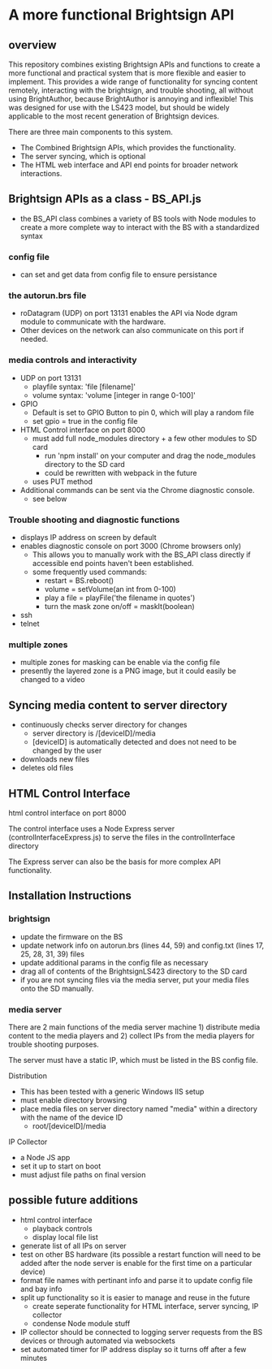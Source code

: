 # A more functional Brightsign API

## overview
<p>This repository combines existing Brightsign APIs and functions to create a more functional and practical system that is more flexible and easier to implement. This provides a wide range of functionality for syncing content remotely, interacting with the brightsign, and trouble shooting, all without using BrightAuthor, because BrightAuthor is annoying and inflexible! This was designed for use with the LS423 model, but should be widely applicable to the most recent generation of Brightsign devices.
</p>

There are three main components to this system.

* The Combined Brightsign APIs, which provides the functionality.
* The server syncing, which is optional
* The HTML web interface and API end points for broader network interactions.

## Brightsign APIs as a class - BS_API.js
* the BS_API class combines a variety of BS tools with Node modules to create a more complete way to interact with the BS with a standardized syntax

### config file
* can set and get data from config file to ensure persistance

### the autorun.brs file
* roDatagram (UDP) on port 13131 enables the API via Node dgram module to communicate with the hardware.
* Other devices on the network can also communicate on this port if needed.

### media controls and interactivity
* UDP on port 13131
	* playfile syntax: 'file [filename]'
	* volume syntax: 'volume [integer in range 0-100]'
* GPIO
	* Default is set to GPIO Button to pin 0, which will play a random file
	* set gpio = true in the config file
* HTML Control interface on port 8000
	* must add full node_modules directory + a few other modules to SD card
		* run 'npm install' on your computer and drag the node_modules directory to the SD card
		* could be rewritten with webpack in the future
	* uses PUT method 
* Additional commands can be sent via the Chrome diagnostic console.
	* see below


### Trouble shooting and diagnostic functions
* displays IP address on screen by default
* enables diagnostic console on port 3000 (Chrome browsers only)
	* This allows you to manually work with the BS_API class directly if accessible end points haven't been established.
	* some frequently used commands:
		* restart = BS.reboot()
		* volume = setVolume(an int from 0-100)
		* play a file = playFile('the filename in quotes')
		* turn the mask zone on/off = maskIt(boolean)
* ssh
* telnet


### multiple zones
* multiple zones for masking can be enable via the config file
* presently the layered zone is a PNG image, but it could easily be changed to a video

## Syncing media content to server directory
* continuously checks server directory for changes
  * server directory is /[deviceID]/media
  * [deviceID] is automatically detected and does not need to be changed by the user
* downloads new files
* deletes old files

## HTML Control Interface
html control interface on port 8000

<p>
The control interface uses a Node Express server (controlInterfaceExpress.js) to serve the files in the controlInterface directory
</p>
<p>
The Express server can also be the basis for more complex API functionality.
</p>

## Installation Instructions

### brightsign
* update the firmware on the BS
* update network info on autorun.brs (lines 44, 59) and config.txt (lines 17, 25, 28, 31, 39) files
* update additional params in the config file as necessary
* drag all of contents of the BrightsignLS423 directory to the SD card
* if you are not syncing files via the media server, put your media files onto the SD manually.

### media server 
There are 2 main functions of the media server machine 1) distribute media content to the media players and 2) collect IPs from the media players for trouble shooting purposes.
<p>
The server must have a static IP, which must be listed in the BS config file.
</p>

Distribution
* This has been tested with a generic Windows IIS setup
* must enable directory browsing
* place media files on server directory named "media" within a directory with the name of the device ID
	* root/[deviceID]/media

IP Collector
* a Node JS app
* set it up to start on boot
* must adjust file paths on final version

## possible future additions
* html control interface
	* playback controls
	* display local file list
* generate list of all IPs on server
* test on other BS hardware (its possible a restart function will need to be added after the node server is enable for the first time on a particular device)
* format file names with pertinant info and parse it to update config file and bay info
* split up functionality so it is easier to manage and reuse in the future
	* create seperate functionality for HTML interface, server syncing, IP collector
	* condense Node module stuff
* IP collector should be connected to logging server requests from the BS devices or through automated via websockets
* set automated timer for IP address display so it turns off after a few minutes
